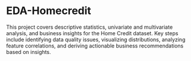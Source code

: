 # EDA-Homecredit
This project covers descriptive statistics, univariate and multivariate analysis, and business insights for the Home Credit dataset. Key steps include identifying data quality issues, visualizing distributions, analyzing feature correlations, and deriving actionable business recommendations based on insights.
